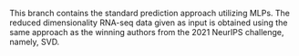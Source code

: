 This branch contains the standard prediction approach utilizing MLPs. The reduced dimensionality RNA-seq data given as input is obtained using the same approach as the winning authors from the 2021 NeurIPS challenge, namely, SVD.  
